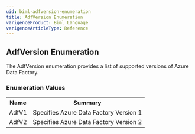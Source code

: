 ```yaml
---
uid: biml-adfversion-enumeration
title: AdfVersion Enumeration
varigenceProduct: Biml Language
varigenceArticleType: Reference
---
```


## AdfVersion Enumeration<div class="LanguageSummary"><div class ="SummaryItem">The AdfVersion enumeration provides a list of supported versions of Azure Data Factory.</div></div><div class="EnumValueGroup">### Enumeration Values<table id="EnumValue" class="MemberList"><tbody><tr><th class="MemberNameColumnHeader">Name</th><th class="MemberSummaryColumnHeader">Summary</th></tr><tr class="cd0"><td class="MemberName">AdfV1</td><td class="MemberSummary"><div class ="SummaryItem">Specifies Azure Data Factory Version 1</div></td></tr><tr class="cd1"><td class="MemberName">AdfV2</td><td class="MemberSummary"><div class ="SummaryItem">Specifies Azure Data Factory Version 2</div></td></tr></tbody></table></div>